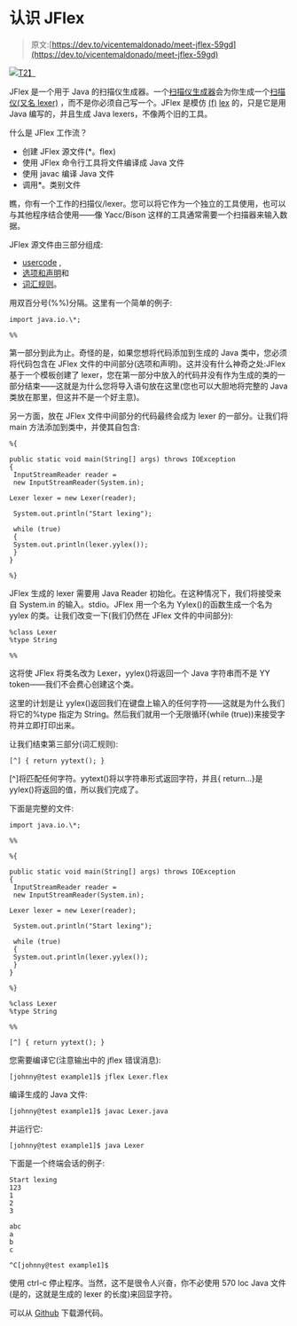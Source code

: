 # 认识 JFlex

> 原文:[https://dev.to/vicentemaldonado/meet-jflex-59gd](https://dev.to/vicentemaldonado/meet-jflex-59gd)

[![](../Images/04286f514863514deabbdfd6deaac599.png)T2】](https://res.cloudinary.com/practicaldev/image/fetch/s--95HPdMFE--/c_limit%2Cf_auto%2Cfl_progressive%2Cq_auto%2Cw_880/https://cdn-images-1.medium.com/max/570/1%2AS7svjAbwFuRI5_C5h7gsRA.jpeg)

JFlex 是一个用于 Java 的扫描仪生成器。一个[扫描仪生成器](https://en.wikipedia.org/wiki/Comparison_of_parser_generators#Regular_languages)会为你生成一个[扫描仪(又名 lexer)](https://en.wikipedia.org/wiki/Lexical_analysis) ，而不是你必须自己写一个。JFlex 是模仿 [(f)](https://en.wikipedia.org/wiki/Flex_(lexical_analyser_generator)) [lex](https://en.wikipedia.org/wiki/Lex_(software)) 的，只是它是用 Java 编写的，并且生成 Java lexers，不像两个旧的工具。

什么是 JFlex 工作流？

*   创建 JFlex 源文件(*。flex)
*   使用 JFlex 命令行工具将文件编译成 Java 文件
*   使用 javac 编译 Java 文件
*   调用*。类别文件

瞧，你有一个工作的扫描仪/lexer。您可以将它作为一个独立的工具使用，也可以与其他程序结合使用——像 Yacc/Bison 这样的工具通常需要一个扫描器来输入数据。

JFlex 源文件由三部分组成:

*   [usercode](https://www.jflex.de/manual.html#ExampleUserCode) ,
*   [选项和声明](https://www.jflex.de/manual.html#ExampleOptions)和
*   [词汇规则](https://www.jflex.de/manual.html#ExampleLexRules)。

用双百分号(%%)分隔。这里有一个简单的例子:

```
import java.io.\*;

%% 
```

第一部分到此为止。奇怪的是，如果您想将代码添加到生成的 Java 类中，您必须将代码包含在 JFlex 文件的中间部分(选项和声明)。这并没有什么神奇之处:JFlex 基于一个模板创建了 lexer，您在第一部分中放入的代码并没有作为生成的类的一部分结束——这就是为什么您将导入语句放在这里(您也可以大胆地将完整的 Java 类放在那里，但这并不是一个好主意)。

另一方面，放在 JFlex 文件中间部分的代码最终会成为 lexer 的一部分。让我们将 main 方法添加到类中，并使其自包含:

```
%{

public static void main(String[] args) throws IOException
{
 InputStreamReader reader =
 new InputStreamReader(System.in);

Lexer lexer = new Lexer(reader);

 System.out.println("Start lexing");

 while (true)
 {
 System.out.println(lexer.yylex());
 }
}

%} 
```

JFlex 生成的 lexer 需要用 Java Reader 初始化。在这种情况下，我们将接受来自 System.in 的输入。stdio。JFlex 用一个名为 Yylex()的函数生成一个名为 yylex 的类。让我们改变一下(我们仍然在 JFlex 文件的中间部分):

```
%class Lexer
%type String

%% 
```

这将使 JFlex 将类名改为 Lexer，yylex()将返回一个 Java 字符串而不是 YY token——我们不会费心创建这个类。

这里的计划是让 yylex()返回我们在键盘上输入的任何字符——这就是为什么我们将它的%type 指定为 String。然后我们就用一个无限循环(while (true))来接受字符并立即打印出来。

让我们结束第三部分(词汇规则):

```
[^] { return yytext(); } 
```

[^]将匹配任何字符。yytext()将以字符串形式返回字符，并且{ return...}是 yylex()将返回的值，所以我们完成了。

下面是完整的文件:

```
import java.io.\*;

%%

%{

public static void main(String[] args) throws IOException
{
 InputStreamReader reader =
 new InputStreamReader(System.in);

Lexer lexer = new Lexer(reader);

 System.out.println("Start lexing");

 while (true)
 {
 System.out.println(lexer.yylex());
 }
}

%}

%class Lexer
%type String

%%

[^] { return yytext(); } 
```

您需要编译它(注意输出中的 jflex 错误消息):

```
[johnny@test example1]$ jflex Lexer.flex 
```

编译生成的 Java 文件:

```
[johnny@test example1]$ javac Lexer.java 
```

并运行它:

```
[johnny@test example1]$ java Lexer 
```

下面是一个终端会话的例子:

```
Start lexing
123
1
2
3

abc 
a
b
c

^C[johnny@test example1]$ 
```

使用 ctrl-c 停止程序。当然，这不是很令人兴奋，你不必使用 570 loc Java 文件(是的，这就是生成的 lexer 的长度)来回显字符。

可以从 [Github](https://github.com/Wurdlack/Medium/blob/master/meet_jflex/Lexer.flex) 下载源代码。